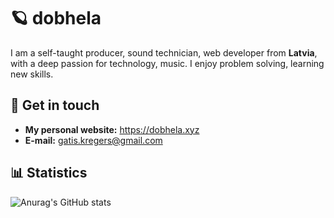 # 🪐 dobhela

I am a self-taught producer, sound technician, web developer from **Latvia**, with a deep passion for technology, music. I enjoy problem solving, learning new skills.

## 📨 Get in touch

- **My personal website:** https://dobhela.xyz
- **E-mail:** gatis.kregers@gmail.com

## 📊 Statistics

![Anurag's GitHub stats](https://github-readme-stats.vercel.app/api?username=dobhela&show_icons=true&theme=catppuccin_mocha)
